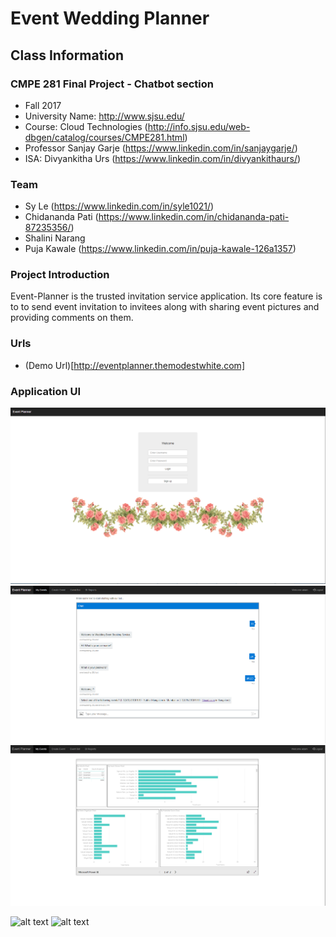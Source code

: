 # Event Wedding Planner

## Class Information
### CMPE 281 Final Project - Chatbot section
- Fall 2017
- University Name: http://www.sjsu.edu/
- Course: Cloud Technologies (http://info.sjsu.edu/web-dbgen/catalog/courses/CMPE281.html)
- Professor Sanjay Garje (https://www.linkedin.com/in/sanjaygarje/)
- ISA: Divyankitha Urs (https://www.linkedin.com/in/divyankithaurs/)


### Team
- Sy Le (https://www.linkedin.com/in/syle1021/)
- Chidananda Pati (https://www.linkedin.com/in/chidananda-pati-87235356/)
- Shalini Narang
- Puja Kawale (https://www.linkedin.com/in/puja-kawale-126a1357)

### Project Introduction

Event-Planner is the trusted invitation service application. Its core feature is to to send event invitation to invitees along with sharing event pictures and providing comments on them.

### Urls
- (Demo Url)[http://eventplanner.themodestwhite.com]

### Application UI 

![Screenshot](welcome.png)
![Screenshot](chatbot.png)
![Screenshot](BIReport.png)

![alt text](./images/1.png "Sample Screenshot")
![alt text](./images/2.png "Sample Screenshot")
